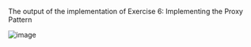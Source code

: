 The output of the implementation of Exercise 6: Implementing the Proxy Pattern

![image](https://github.com/user-attachments/assets/52628609-8c79-4dac-ab69-a2be7b74b860)
